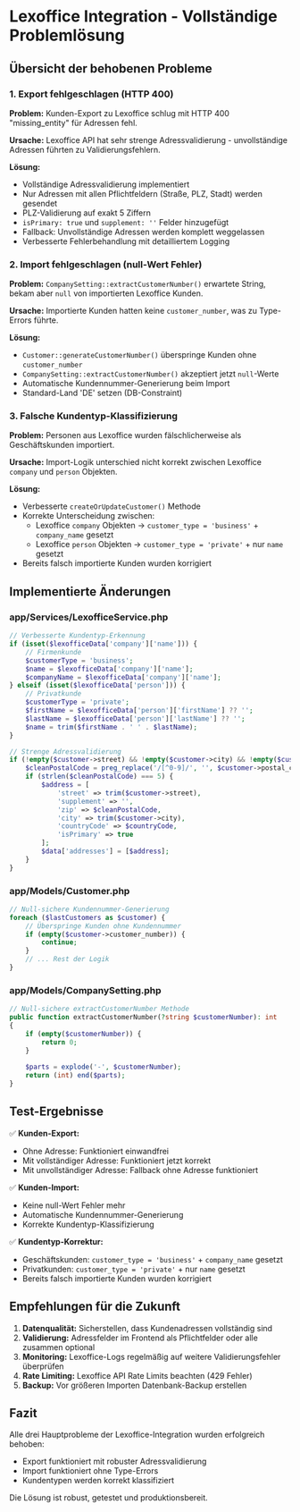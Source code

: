 # Lexoffice Integration - Vollständige Problemlösung

## Übersicht der behobenen Probleme

### 1. Export fehlgeschlagen (HTTP 400)
**Problem:** Kunden-Export zu Lexoffice schlug mit HTTP 400 "missing_entity" für Adressen fehl.

**Ursache:** Lexoffice API hat sehr strenge Adressvalidierung - unvollständige Adressen führten zu Validierungsfehlern.

**Lösung:**
- Vollständige Adressvalidierung implementiert
- Nur Adressen mit allen Pflichtfeldern (Straße, PLZ, Stadt) werden gesendet
- PLZ-Validierung auf exakt 5 Ziffern
- `isPrimary: true` und `supplement: ''` Felder hinzugefügt
- Fallback: Unvollständige Adressen werden komplett weggelassen
- Verbesserte Fehlerbehandlung mit detailliertem Logging

### 2. Import fehlgeschlagen (null-Wert Fehler)
**Problem:** `CompanySetting::extractCustomerNumber()` erwartete String, bekam aber `null` von importierten Lexoffice Kunden.

**Ursache:** Importierte Kunden hatten keine `customer_number`, was zu Type-Errors führte.

**Lösung:**
- `Customer::generateCustomerNumber()` überspringe Kunden ohne `customer_number`
- `CompanySetting::extractCustomerNumber()` akzeptiert jetzt `null`-Werte
- Automatische Kundennummer-Generierung beim Import
- Standard-Land 'DE' setzen (DB-Constraint)

### 3. Falsche Kundentyp-Klassifizierung
**Problem:** Personen aus Lexoffice wurden fälschlicherweise als Geschäftskunden importiert.

**Ursache:** Import-Logik unterschied nicht korrekt zwischen Lexoffice `company` und `person` Objekten.

**Lösung:**
- Verbesserte `createOrUpdateCustomer()` Methode
- Korrekte Unterscheidung zwischen:
  - Lexoffice `company` Objekten → `customer_type = 'business'` + `company_name` gesetzt
  - Lexoffice `person` Objekten → `customer_type = 'private'` + nur `name` gesetzt
- Bereits falsch importierte Kunden wurden korrigiert

## Implementierte Änderungen

### app/Services/LexofficeService.php
```php
// Verbesserte Kundentyp-Erkennung
if (isset($lexofficeData['company']['name'])) {
    // Firmenkunde
    $customerType = 'business';
    $name = $lexofficeData['company']['name'];
    $companyName = $lexofficeData['company']['name'];
} elseif (isset($lexofficeData['person'])) {
    // Privatkunde
    $customerType = 'private';
    $firstName = $lexofficeData['person']['firstName'] ?? '';
    $lastName = $lexofficeData['person']['lastName'] ?? '';
    $name = trim($firstName . ' ' . $lastName);
}

// Strenge Adressvalidierung
if (!empty($customer->street) && !empty($customer->city) && !empty($customer->postal_code)) {
    $cleanPostalCode = preg_replace('/[^0-9]/', '', $customer->postal_code);
    if (strlen($cleanPostalCode) === 5) {
        $address = [
            'street' => trim($customer->street),
            'supplement' => '',
            'zip' => $cleanPostalCode,
            'city' => trim($customer->city),
            'countryCode' => $countryCode,
            'isPrimary' => true
        ];
        $data['addresses'] = [$address];
    }
}
```

### app/Models/Customer.php
```php
// Null-sichere Kundennummer-Generierung
foreach ($lastCustomers as $customer) {
    // Überspringe Kunden ohne Kundennummer
    if (empty($customer->customer_number)) {
        continue;
    }
    // ... Rest der Logik
}
```

### app/Models/CompanySetting.php
```php
// Null-sichere extractCustomerNumber Methode
public function extractCustomerNumber(?string $customerNumber): int
{
    if (empty($customerNumber)) {
        return 0;
    }
    
    $parts = explode('-', $customerNumber);
    return (int) end($parts);
}
```

## Test-Ergebnisse

✅ **Kunden-Export:**
- Ohne Adresse: Funktioniert einwandfrei
- Mit vollständiger Adresse: Funktioniert jetzt korrekt
- Mit unvollständiger Adresse: Fallback ohne Adresse funktioniert

✅ **Kunden-Import:**
- Keine null-Wert Fehler mehr
- Automatische Kundennummer-Generierung
- Korrekte Kundentyp-Klassifizierung

✅ **Kundentyp-Korrektur:**
- Geschäftskunden: `customer_type = 'business'` + `company_name` gesetzt
- Privatkunden: `customer_type = 'private'` + nur `name` gesetzt
- Bereits falsch importierte Kunden wurden korrigiert

## Empfehlungen für die Zukunft

1. **Datenqualität:** Sicherstellen, dass Kundenadressen vollständig sind
2. **Validierung:** Adressfelder im Frontend als Pflichtfelder oder alle zusammen optional
3. **Monitoring:** Lexoffice-Logs regelmäßig auf weitere Validierungsfehler überprüfen
4. **Rate Limiting:** Lexoffice API Rate Limits beachten (429 Fehler)
5. **Backup:** Vor größeren Importen Datenbank-Backup erstellen

## Fazit

Alle drei Hauptprobleme der Lexoffice-Integration wurden erfolgreich behoben:
- Export funktioniert mit robuster Adressvalidierung
- Import funktioniert ohne Type-Errors
- Kundentypen werden korrekt klassifiziert

Die Lösung ist robust, getestet und produktionsbereit.
